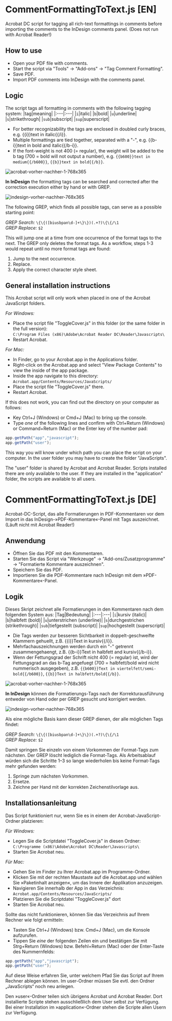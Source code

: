 # CommentFormattingToText.js [EN]

Acrobat DC script for tagging all rich-text formattings in comments before importing the comments to the InDesign comments panel. (Does not run with Acrobat Reader!)

## How to use
* Open your PDF file with comments.
* Start the script via "Tools" &rarr; "Add-ons" &rarr; "Tag Comment Formatting".
* Save PDF.
* Import PDF comments into InDesign with the comments panel.

## Logic
The script tags all formatting in comments with the following tagging system:
|tag|meaning|
|:---|:---|
|`i`|italic|
|`b`|bold|
|`u`|underline|
|`s`|strikethrough|
|`sub`|subscript|
|`sup`|superscript|

- For better recognizability the tags are enclosed in doubled curly braces, e.g. {{i}}text in italic{{/i}}.
- Multiple formattings are tied together, separated with a "-", e.g. {{b-i}}text in bold and italic{{/b-i}}.
- If the font-weight is not 400 (= regular), the weight will be added to the b tag (700 = bold will not output a number), e.g. `{{b600}}text in medium{{/b600}}`, `{{b}}text in bold{{/b}}`.

![acrobat-vorher-nachher-1-768x365](https://user-images.githubusercontent.com/7114561/194847127-63414122-b676-485e-ba18-3abeb416b81a.gif)

**In InDesign** the formatting tags can be searched and corrected after the correction execution either by hand or with GREP.

![indesign-vorher-nachher-768x365](https://user-images.githubusercontent.com/7114561/194847177-5865c516-faa9-43cb-be7b-e69728c6580f.gif)

The following GREP, which finds all possible tags, can serve as a possible starting point:

*GREP Search:* `\{\{([biusbpan\d-]+\}\})(.+?)\{\{/\1`\
*GREP Replace:* `$2`

This will jump one at a time from one occurrence of the format tags to the next. The GREP only deletes the format tags. As a workflow, steps 1-3 would repeat until no more format tags are found:

1. Jump to the next occurrence.
2. Replace.
3. Apply the correct character style sheet.

## General installation instructions
This Acrobat script will only work when placed in one of the Acrobat JavaScript folders.

*For Windows:*

* Place the script file "ToggleCover.js" in this folder (or the same folder in the full version):\
  `C:\Program Files (x86)\Adobe\Acrobat Reader DC\Reader\Javascripts\`
* Restart Acrobat.

*For Mac:*

* In Finder, go to your Acrobat.app in the Applications folder.
* Right-click on the Acrobat.app and select "View Package Contents" to view the inside of the app package.
* Inside the app navigate to this directory:\
  `Acrobat.app/Contents/Resources/JavaScripts/`
* Place the script file "ToggleCover.js" there.
* Restart Acrobat.

If this does not work, you can find out the directory on your computer as follows:

* Key Ctrl+J (Windows) or Cmd+J (Mac) to bring up the console.
* Type *one* of the following lines and confirm with Ctrl+Return (Windows) or Command+Return (Mac) or the Enter key of the number pad:

```javascript
app.getPath("app","javascript");
app.getPath("user");
```
This way you will know under which path you can place the script on your computer. In the user folder you may have to create the folder "JavaScripts".

The "user" folder is shared by Acrobat and Acrobat Reader. Scripts installed there are only available to the user. If they are installed in the "application" folder, the scripts are available to all users.



# CommentFormattingToText.js [DE]

Acrobat-DC-Script, das alle Formatierungen in PDF-Kommentaren vor dem Import in das InDesign-»PDF-Kommentare«-Panel mit Tags auszeichnet. (Läuft nicht mit Acrobat Reader!)

## Anwendung
* Öffnen Sie das PDF mit den Kommentaren.
* Starten Sie das Script via "Werkzeuge" &rarr; "Add-ons/Zusatzprogramme" &rarr; "Formatierte Kommentare auszeichnen".
* Speichern Sie das PDF.
* Importieren Sie die PDF-Kommentare nach InDesign mit dem »PDF-Kommentare«-Panel.

## Logik
Dieses Skript zeichnet alle Formatierungen in den Kommentaren nach dem folgenden System aus:
|Tag|Bedeutung|
|:---|:---|
|`i`|kursiv (italic)|
|`b`|halbfett (bold)|
|`u`|unterstrichen (underline)|
|`s`|durchgestrichen (strikethrough)|
|`sub`|tiefgestellt (subscript)|
|`sup`|hochgestellt (superscript)|

- Die Tags werden zur besseren Sichtbarkeit in doppelt-geschweifte Klammern gehuellt, z.B. {{i}}Text in kursiv{{/i}}.
- Mehrfachauszeichnungen werden durch ein "-" getrennt zusammengehaengt, z.B. {{b-i}}Text in halbfett and kursiv{{/b-i}}.
- Wenn der Fettungsgrad der Schrift nicht 400 (= regular) ist, wird der Fettungsgrad an das b-Tag angefuegt (700 = halbfett/bold wird nicht nummerisch ausgegeben), z.B. `{{b600}}Text in viertelfett/semi-bold{{/b600}}`, `{{b}}Text in halbfett/bold{{/b}}`.

![acrobat-vorher-nachher-1-768x365](https://user-images.githubusercontent.com/7114561/194847127-63414122-b676-485e-ba18-3abeb416b81a.gif)

**In InDesign** können die Formatierungs-Tags nach der Korrekturausführung entweder von Hand oder per GREP gesucht und korrigiert werden.

![indesign-vorher-nachher-768x365](https://user-images.githubusercontent.com/7114561/194847177-5865c516-faa9-43cb-be7b-e69728c6580f.gif)

Als eine mögliche Basis kann dieser GREP dienen, der alle möglichen Tags findet:

*GREP Search:* `\{\{([biusbpan\d-]+\}\})(.+?)\{\{/\1`\
*GREP Replace:* `$2`

Damit springen Sie einzeln von einem Vorkommen der Format-Tags zum nächsten. Der GREP löscht lediglich die Format-Tags. Als Arbeitsablauf würden sich die Schritte 1–3 so lange wiederholen bis keine Format-Tags mehr gefunden werden:

1. Springe zum nächsten Vorkommen.
2. Ersetze.
3. Zeichne per Hand mit der korrekten Zeichenstilvorlage aus.

## Installationsanleitung
Das Script funktioniert nur, wenn Sie es in einem der Acrobat-JavaScript-Ordner platzieren:

*Für Windows:*

* Legen Sie die Scriptdatei "ToggleCover.js" in diesen Ordner:\
  `C:\Programme (x86)\Adobe\Acrobat DC\Reader\Javascripts\`
* Starten Sie Acrobat neu.

*Für Mac:*

* Gehen Sie im Finder zu Ihrer Acrobat.app im Programme-Ordner.
* Klicken Sie mit der rechten Maustaste auf die Acrobat.app und wählen Sie »Paketinhalt anzeigen«, um das Innere der Applikation anzuzeigen.
* Navigieren Sie innerhalb der App in das Verzeichnis:\
  `Acrobat.app/Contents/Resources/JavaScripts/`
* Platzieren Sie die Scriptdatei "ToggleCover.js" dort
* Starten Sie Acrobat neu.

Sollte das nicht funktionieren, können Sie das Verzeichnis auf Ihrem Rechner wie folgt ermitteln:

* Tasten Sie Ctrl+J (Windows) bzw. Cmd+J (Mac), um die Konsole aufzurufen.
* Tippen Sie *eine* der folgenden Zeilen ein und bestätigen Sie mit Strg+Return (Windows) bzw. Befehl+Return (Mac) oder der Enter-Taste des Nummernfelds:

```javascript
app.getPath("app","javascript");
app.getPath("user");
```
Auf diese Weise erfahren Sie, unter welchem Pfad Sie das Script auf Ihrem Rechner ablegen können. Im user-Ordner müssen Sie evtl. den Ordner „JavaScripts“ noch neu anlegen.

Den »user«-Ordner teilen sich übrigens Acrobat und Acrobat Reader. Dort installierte Scripte stehen ausschließlich dem User selbst zur Verfügung. Bei einer Installation im »application«-Ordner stehen die Scripte allen Usern zur Verfügung.

